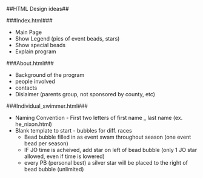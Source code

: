 
##HTML Design ideas##

###Index.html###
* Main Page
* Show Legend (pics of event beads, stars)
* Show special beads
* Explain program

###About.html###
* Background of the program
* people involved
* contacts
* Dislaimer (parents group, not sponsored by county, etc)

###Individual_swimmer.html###
* Naming Convention - First two letters of first name _ last name (ex. he_nixon.html)
* Blank template to start - bubbles for diff. races
  * Bead bubble filled in as event swam throughout season (one event bead per season)
  * IF JO time is acheived, add star on left of bead bubble (only 1 JO star allowed, even if time is lowered)
  * every PB (personal best) a silver star will be placed to the right of bead bubble (unlimited)

